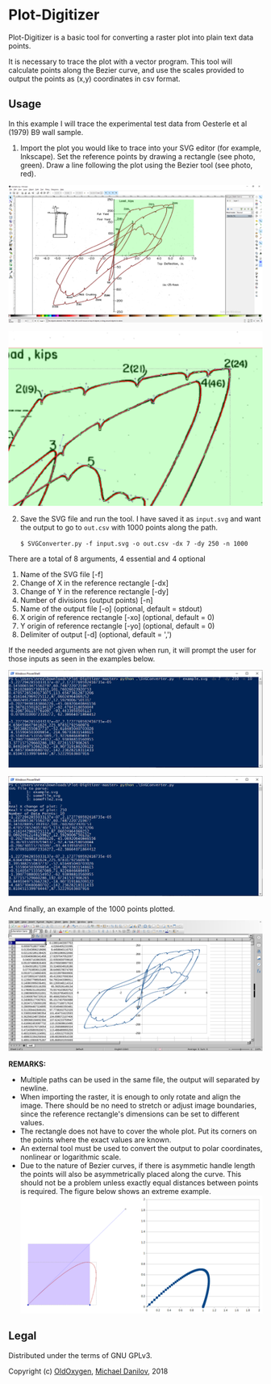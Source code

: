 # Plot-Digitizer

Plot-Digitizer is a basic tool for converting a raster plot into
plain text data points.

It is necessary to trace the plot with a vector program. This tool will calculate points along the Bezier curve, and use the scales provided to output the points as (x,y) coordinates in csv format.

## Usage

In this example I will trace the experimental test data from Oesterle et al (1979) B9 wall sample.

1. Import the plot you would like to trace into your SVG editor (for
example, Inkscape). Set the reference points by drawing a rectangle
(see photo, green). Draw a line following the plot using the Bezier
tool (see photo, red).

![SVG](docs/Pic1.png)

![Closeup](docs/Pic2.png)

2. Save the SVG file and run the tool. I have saved it as `input.svg`
   and want the output to go to `out.csv` with 1000 points along the path.

    `$ SVGConverter.py -f input.svg -o out.csv -dx 7 -dy 250 -n 1000`

There are a total of 8 arguments, 4 essential and 4 optional
1. Name of the SVG file [-f]
2. Change of X in the reference rectangle [-dx]
3. Change of Y in the reference rectangle [-dy]
4. Number of divisions (output points) [-n]
5. Name of the output file [-o] (optional, default = stdout)
6. X origin of reference rectangle [-xo] (optional, default = 0)
7. Y origin of reference rectangle [-yo] (optional, default = 0)
8. Delimiter of output [-d] (optional, default = ',')

If the needed arguments are not given when run, it will prompt the user for those inputs as seen in the examples below.

![Example 1](docs/Pic3.png)

![Example 2](docs/Pic4.png)

And finally, an example of the 1000 points plotted.

![Plot](docs/Pic5.png)

**REMARKS:**
* Multiple paths can be used in the same file, the output will separated by newline.
* When importing the raster, it is enough to only rotate and align the image. There should be no need to stretch or adjust image boundaries, since the reference rectangle's dimensions can be set to different values.
* The rectangle does not have to cover the whole plot. Put its corners on the points where the exact values are known.
* An external tool must be used to convert the output to polar coordinates, nonlinear or logarithmic scale.
* Due to the nature of Bezier curves, if there is asymmetic handle length the points will also be asymmetrically placed along the curve. This should not be a problem unless exactly equal distances between points is required. The figure below shows an extreme example. 
![Bezier Velocity](docs/Remark.png)

## Legal

Distributed under the terms of GNU GPLv3.

Copyright (c) [OldOxygen](https://github.com/OldOxygen), [Michael Danilov](https://github.com/mike402), 2018
